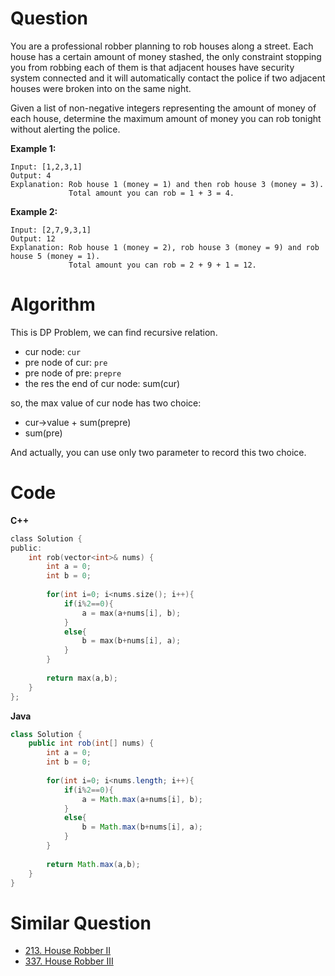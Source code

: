 # Question

You are a professional robber planning to rob houses along a street. Each house has a certain amount of money stashed, the only constraint stopping you from robbing each of them is that adjacent houses have security system connected and it will automatically contact the police if two adjacent houses were broken into on the same night.

Given a list of non-negative integers representing the amount of money of each house, determine the maximum amount of money you can rob tonight without alerting the police.

**Example 1:**

```
Input: [1,2,3,1]
Output: 4
Explanation: Rob house 1 (money = 1) and then rob house 3 (money = 3).
             Total amount you can rob = 1 + 3 = 4.
```
**Example 2:**
```
Input: [2,7,9,3,1]
Output: 12
Explanation: Rob house 1 (money = 2), rob house 3 (money = 9) and rob house 5 (money = 1).
             Total amount you can rob = 2 + 9 + 1 = 12.
```
# Algorithm
This is DP Problem, we can find recursive relation.

- cur node: `cur`
- pre node of cur: `pre`
- pre node of pre: `prepre`
- the res the end of cur node: sum(cur)

so, the max value of cur node has two choice:
- cur->value + sum(prepre)
- sum(pre)

And actually, you can use only two parameter to record this two choice.

# Code

**C++**
```c
class Solution {
public:
    int rob(vector<int>& nums) {
        int a = 0;
        int b = 0;
        
        for(int i=0; i<nums.size(); i++){
            if(i%2==0){
                a = max(a+nums[i], b);
            }
            else{
                b = max(b+nums[i], a);
            }
        }
        
        return max(a,b);
    }
};
```

**Java**
```java
class Solution {
    public int rob(int[] nums) {
        int a = 0;
        int b = 0;
        
        for(int i=0; i<nums.length; i++){
            if(i%2==0){
                a = Math.max(a+nums[i], b);
            }
            else{
                b = Math.max(b+nums[i], a);
            }
        }
        
        return Math.max(a,b);        
    }
}
```

# Similar Question
- [213. House Robber II](https://leetcode.com/problems/house-robber-ii/)
- [337. House Robber III](https://leetcode.com/problems/house-robber-iii/)
